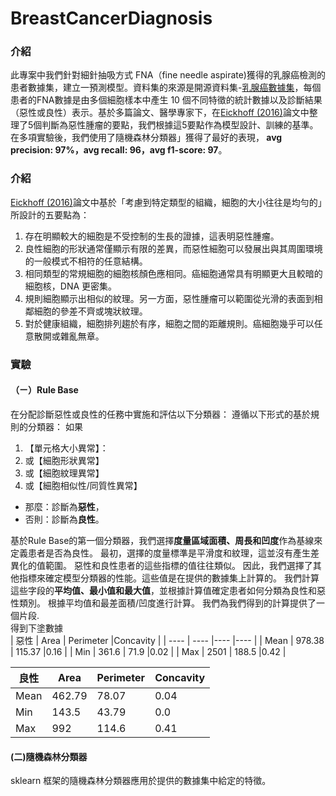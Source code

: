 # BreastCancerDiagnosis
### 介紹
此專案中我們針對細針抽吸方式 FNA（fine needle aspirate)獲得的乳腺癌檢測的患者數據集，建立一預測模型。資料集的來源是開源資料集-[乳腺癌數據集](https://archive.ics.uci.edu/ml/datasets/Breast+Cancer+Wisconsin+(Diagnostic))，每個患者的FNA數據是由多個細胞樣本中產生 10 個不同特徵的統計數據以及診斷結果（惡性或良性）表示。基於多篇論文、醫學專家下，在[Eickhoff (2016)](https://dl.acm.org/doi/pdf/10.1145/2594776.2594788?casa_token=GMtjoBep2nkAAAAA:7n4D47l-D5yDvNTHgw8KBqQwQd03KuJnYy3hXhBTKqv940MklIJFSsM0wuF4JA1wnL0qv3K3YDp_7g)論文中整理了5個判斷為惡性腫瘤的要點，我們根據這5要點作為模型設計、訓練的基準。在多項實驗後，我們使用了隨機森林分類器」獲得了最好的表現，<b> avg precision: 97%，avg recall: 96，avg f1-score: 97</b>。


### 介紹
[Eickhoff (2016)](https://dl.acm.org/doi/pdf/10.1145/2594776.2594788?casa_token=GMtjoBep2nkAAAAA:7n4D47l-D5yDvNTHgw8KBqQwQd03KuJnYy3hXhBTKqv940MklIJFSsM0wuF4JA1wnL0qv3K3YDp_7g)論文中基於「考慮到特定類型的組織，細胞的大小往往是均勻的」所設計的五要點為：
1) 存在明顯較大的細胞是不受控制的生長的證據，這表明惡性腫瘤。
2) 良性細胞的形狀通常僅顯示有限的差異，而惡性細胞可以發展出與其周圍環境的一般模式不相符的任意結構。
3) 相同類型的常規細胞的細胞核顏色應相同。癌細胞通常具有明顯更大且較暗的細胞核，DNA 更密集。
4) 規則細胞顯示出相似的紋理。另一方面，惡性腫瘤可以範圍從光滑的表面到相鄰細胞的參差不齊或塊狀紋理。
5) 對於健康組織，細胞排列趨於有序，細胞之間的距離規則。癌細胞幾乎可以任意散開或雜亂無章。

### 實驗
#### （ㄧ）Rule Base
在分配診斷惡性或良性的任務中實施和評估以下分類器：
遵循以下形式的基於規則的分類器：
  如果
  1. 【單元格大小異常】：
  2. 或【細胞形狀異常】
  3. 或【細胞紋理異常】
  4. 或【細胞相似性/同質性異常】
  - 那麼：診斷為<b>惡性</b>， 
  - 否則：診斷為<b>良性</b>。  
  

基於Rule Base的第一個分類器，我們選擇<b>度量區域面積、周長和凹度</b>作為基線來定義患者是否為良性。 最初，選擇的度量標準是平滑度和紋理，這並沒有產生差異化的值範圍。 惡性和良性患者的這些指標的值往往類似。
因此，我們選擇了其他指標來確定模型分類器的性能。這些值是在提供的數據集上計算的。
我們計算這些字段的<b>平均值、最小值和最大值</b>，並根據計算值確定患者如何分類為良性和惡性類別。 根據平均值和最差面積/凹度進行計算。 我們為我們得到的計算提供了一個片段.   
得到下塗數據  
|  惡性   | Area  | Perimeter  |Concavity |
|  ----  | ----  |----  |---- |
|  Mean  | 978.38 | 115.37    |0.16  |
|  Min  | 361.6   | 71.9      |0.02  |
|  Max  | 2501    | 188.5     |0.42  |  

| 良性    |  Area | Perimeter  |Concavity |
|  ----  | ----  |----  |---- |
|  Mean  | 462.79 | 78.07    |0.04  |
|  Min   | 143.5   | 43.79   |0.0  |
|  Max   | 992    | 114.6    |0.41  |



#### (二)隨機森林分類器
sklearn 框架的隨機森林分類器應用於提供的數據集中給定的特徵。  
